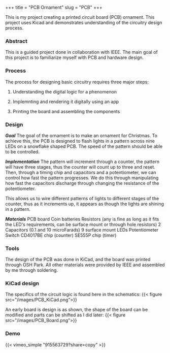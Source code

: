 +++
title = "PCB Ornament"
slug = "PCB"
+++

This is my project creating a printed circuit board (PCB) ornament. This project uses Kicad and demonstrates understanding of the circuitry design process.

### Abstract

This is a guided project done in collaboration with IEEE. The main goal of this project is to familiarize myself with PCB and hardware design.

### Process
The process for designing basic circuitry requires three major steps:

1. Understanding the digital logic for a phenomenon

2. Implemnting and rendering it digitally using an app

3. Printing the board and assembling the components

### Design

***Goal***
The goal of the ornament is to make an ornament for Christmas. To achieve this, the PCB is designed to flash lights in a pattern across nine LEDs on a snowflake shaped PCB. The speed of the pattern should be able to be controlled.

***Implementation***
The pattern will increment through a counter, the pattern will have three stages, thus the counter will count up to three and reset. Then, through a timing chip and capacitors and a potentiometer, we can control how fast the pattern progresses. We do this through manipulating how fast the capacitors discharge through changing the resistance of the potentiometer.

This allows us to wire different patterns of lights to different stages of the counter, thus as it increments up, it appears as though the lights are shining in a pattern.

***Materials***
PCB board
Coin batteries
Resistors (any is fine as long as it fits the LED's requirements, can be surface mount or through hole resistors)
2 Capacitors (0.1 and 10 microFarads)
9 surface mount LEDs
Potentiometer
Switch
CD4017BE chip (counter)
SE555P chip (timer)

### Tools

The design of the PCB was done in KiCad, and the board was printed through OSH Park. All other materials were provided by IEEE and assembled by me through soldering.


### KiCad design
The specifics of the circuit logic is found here in the schematics:
{{< figure src="/images/PCB_KiCad.png">}}

An early board is design is as shown, the shape of the board can be modified and parts can be shifted as I did later:
{{< figure src="/images/PCB_Board.png">}}

### Demo
{{< vimeo_simple "915563729?share=copy" >}}